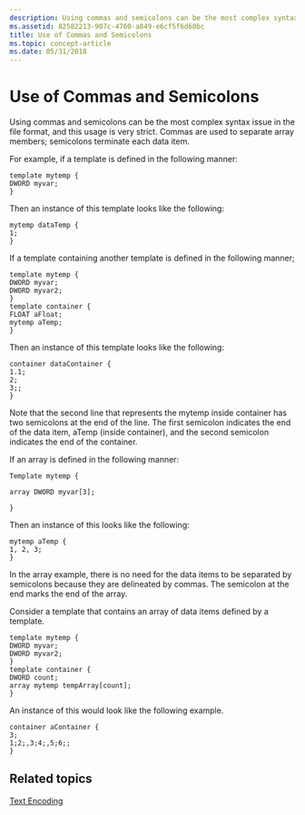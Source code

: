 ```yaml
---
description: Using commas and semicolons can be the most complex syntax issue in the file format, and this usage is very strict. Commas are used to separate array members; semicolons terminate each data item.
ms.assetid: 82582213-907c-4760-a849-e6cf5f6d60bc
title: Use of Commas and Semicolons
ms.topic: concept-article
ms.date: 05/31/2018
---
```


# Use of Commas and Semicolons

Using commas and semicolons can be the most complex syntax issue in the file format, and this usage is very strict. Commas are used to separate array members; semicolons terminate each data item.

For example, if a template is defined in the following manner:


```
template mytemp {
DWORD myvar;
}
```



Then an instance of this template looks like the following:


```
mytemp dataTemp {
1;
}
```



If a template containing another template is defined in the following manner;


```
template mytemp {
DWORD myvar;
DWORD myvar2;
}
template container {
FLOAT aFloat;
mytemp aTemp;
}
```



Then an instance of this template looks like the following:


```
container dataContainer {
1.1;
2; 
3;;
}
```



Note that the second line that represents the mytemp inside container has two semicolons at the end of the line. The first semicolon indicates the end of the data item, aTemp (inside container), and the second semicolon indicates the end of the container.

If an array is defined in the following manner:


```
Template mytemp {

array DWORD myvar[3];

}
```



Then an instance of this looks like the following:


```
mytemp aTemp {
1, 2, 3;
}
```



In the array example, there is no need for the data items to be separated by semicolons because they are delineated by commas. The semicolon at the end marks the end of the array.

Consider a template that contains an array of data items defined by a template.


```
template mytemp {
DWORD myvar;
DWORD myvar2;
}
template container {
DWORD count;
array mytemp tempArray[count];
}
```



An instance of this would look like the following example.


```
container aContainer {
3;
1;2;,3;4;,5;6;;
}
```



## Related topics

<dl> <dt>

[Text Encoding](text-encoding.md)
</dt> </dl>

 

 



